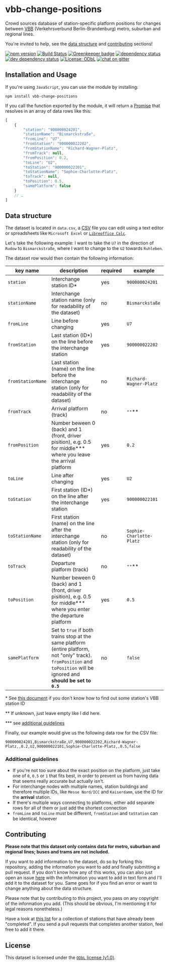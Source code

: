 # vbb-change-positions

Crowd sources database of station-specific platform positions for changes between [VBB](https://www.vbb.de) (Verkehrsverbund Berlin-Brandenburg) metro, suburban and regional lines.

You're invited to help, see the [data structure](#data-structure) and [contributing](#contributing) sections!

[![npm version](https://img.shields.io/npm/v/vbb-change-positions.svg)](https://www.npmjs.com/package/vbb-change-positions)
[![Build Status](https://travis-ci.org/juliuste/vbb-change-positions.svg?branch=master)](https://travis-ci.org/juliuste/vbb-change-positions)
[![Greenkeeper badge](https://badges.greenkeeper.io/juliuste/vbb-change-positions.svg)](https://greenkeeper.io/)
[![dependency status](https://img.shields.io/david/juliuste/vbb-change-positions.svg)](https://david-dm.org/juliuste/vbb-change-positions)
[![dev dependency status](https://img.shields.io/david/dev/juliuste/vbb-change-positions.svg)](https://david-dm.org/juliuste/vbb-change-positions#info=devDependencies)
[![License: ODbL](https://img.shields.io/badge/License-ODbL-brightgreen.svg)](https://opendatacommons.org/licenses/odbl/)
[![chat on gitter](https://badges.gitter.im/juliuste.svg)](https://gitter.im/juliuste)

## Installation and Usage

If you're using `JavaScript`, you can use the module by installing:

```shell
npm install vbb-change-positions
```

If you call the function exported by the module, it will return a [Promise](https://developer.mozilla.org/en-US/docs/Web/JavaScript/Reference/Global_Objects/promise) that resolves in an array of data rows like this:

```js
[
    {
        "station": "900000024201",
        "stationName": "Bismarckstraße",
        "fromLine": "U7",
        "fromStation": "900000022202",
        "fromStationName": "Richard-Wagner-Platz",
        "fromTrack": null,
        "fromPosition": 0.2,
        "toLine": "U2",
        "toStation": "900000022101",
        "toStationName": "Sophie-Charlotte-Platz",
        "toTrack": null,
        "toPosition": 0.5,
        "samePlatform": false
    }
    // …
]
```

## Data structure

The dataset is located in `data.csv`, a [CSV](https://frictionlessdata.io/guides/csv/) file you can edit using a text editor or spreadsheets like `Microsoft Excel` or [`Libreoffice Calc`](https://www.libreoffice.org/discover/calc/).

Let's take the following example: I want to take the `U7` in the direction of `Rudow` to `Bismarckstraße`, where I want to change to the `U2` towards `Ruhleben`.

The dataset row would then contain the following information:

| key name | description | required | example |
| -------- | ----------- | -------- | ------- |
| `station` | Interchange station ID\* | yes | `900000024201` |
| `stationName` | Interchange station name (only for readability of the dataset) | no | `Bismarckstaße` |
| `fromLine`    | Line before changing | yes | `U7` |
| `fromStation` | Last station (ID\*) on the line before the interchange station | yes | `900000022202` |
| `fromStationName` | Last station (name) on the line before the interchange station (only for readability of the dataset) | no | `Richard-Wagner-Platz` |
| `fromTrack`| Arrival platform (track) | no | `""`\*\*
| `fromPosition`| Number beween 0 (back) and 1 (front, driver pisition), e.g. 0.5 for middle\*\*\* where you leave the arrival platform | yes | `0.2` |
| `toLine`    | Line after changing | yes | `U2` |
| `toStation` | First station (ID\*) on the line after the interchange station | yes | `900000022101` |
| `toStationName` | First station (name) on the line after the interchange station (only for readability of the dataset) | no | `Sophie-Charlotte-Platz` |
| `toTrack`| Departure platform (track) | no | `""`\*\*
| `toPosition`| Number beween 0 (back) and 1 (front, driver pisition), e.g. 0.5 for middle\*\*\* where you enter the departure platform | yes | `0.5` |
| `samePlatform` | Set to `true` if both trains stop at the same platform (entire platform, not "only" track). `fromPosition` and `toPosition` will be ignored and **should be set to `0.5`** | no | `false` |

\* See [this document](station-ids.md) if you don't know how to find out some station's VBB station ID

\*\* If unknown, just leave empty like I did here.

\*\*\* see [additional guidelines](#additional-guidelines)

Finally, our example would give us the following data row for the CSV file:

`900000024201,Bismarckstraße,U7,900000022202,Richard-Wagner-Platz,,0.2,U2,900000022101,Sophie-Charlotte-Platz,,0.5,false`

### Additional guidelines

- If you're not too sure about the exact position on the platform, just take one of `0`, `0.5` or `1` that fits best, in order to prevent us from having data that seems really accurate but actually isn't.
- For interchange nodes with multiple names, station buildings and therefore multiple IDs, like `Messe Nord/ICC` and `Kaiserdamm`, use the ID for the **arrival** station.
- If there's multiple ways connecting to platforms, either add separate rows for all of them or just add the shortest connection
- `fromLine` and `toLine` must be different, `fromStation` and `toStation` can be identical, however

## Contributing

**Please note that this dataset only contains data for metro, suburban and regional lines; buses and trams are not included.**

If you want to add information to the dataset, do so by forking this repository, adding the information you want to add and finally submitting a pull request. If you don't know how any of this works, you can also just open an issue [here](https://github.com/juliuste/vbb-change-positions/issues) with the information you want to add in text form and I'll add it to the dataset for you. Same goes for if you find an error or want to change anything about the data structure.

Please note that by contributing to this project, you pass on any copyright of the information you add. (This should be obvious, I'm mentioning it for legal reasons nonetheless.)

Have a look at [this list](completed.md) for a collection of stations that have already been "completed". If you send a pull requests that completes another station, feel free to add it there.

## License

This dataset is licensed under the [`ODbL` license (v1.0)](https://opendatacommons.org/licenses/odbl/1.0/).
